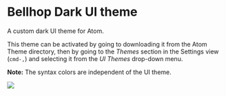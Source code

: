 # Bellhop Dark UI theme

A custom dark UI theme for Atom.

This theme can be activated by going to downloading it from the Atom Theme directory, then by going to the _Themes_ section in the Settings view (`cmd-,`) and selecting it from the _UI Themes_ drop-down menu.

**Note:** The syntax colors are independent of the UI theme.

![](https://raw.githubusercontent.com/room316studios/bellhop-dark-ui/master/screenshot.png)
